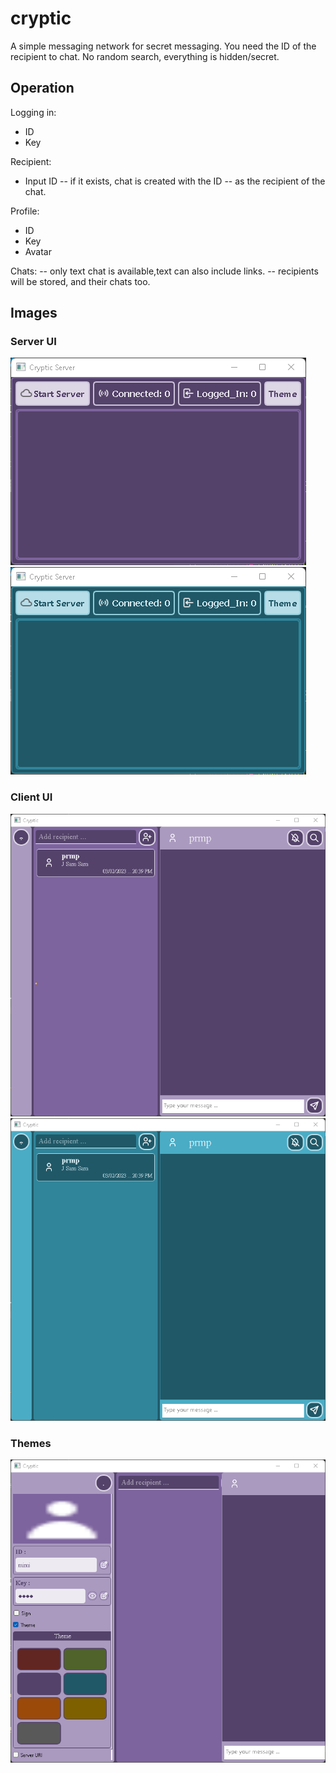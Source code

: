 # cryptic

A simple messaging network for secret messaging. You need the ID of the recipient to chat. No random search, everything is hidden/secret.

## Operation

Logging in:

- ID
- Key

Recipient:

- Input ID -- if it exists, chat is created with the ID
  -- as the recipient of the chat.

Profile:

- ID
- Key
- Avatar

Chats:
-- only text chat is available,text can also include links.
-- recipients will be stored, and their chats too.

## Images

### Server UI

![server_ui](./server_ui.png)
![server_ui_blue](./server_ui_blue.png)

### Client UI

![client_ui](./client_ui.png)
![client_ui_blue](./client_ui_blue.png)

### Themes

![theme](./theme.png)
